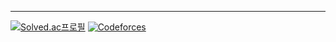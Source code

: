 

--- 
[![Solved.ac프로필](http://mazassumnida.wtf/api/mini/generate_badge?boj=codethinking)](https://solved.ac/codethinking)
[![Codeforces](https://badges.joonhyung.xyz/codeforces/cothi.svg)](https://codeforces.com/profile/cothi)
